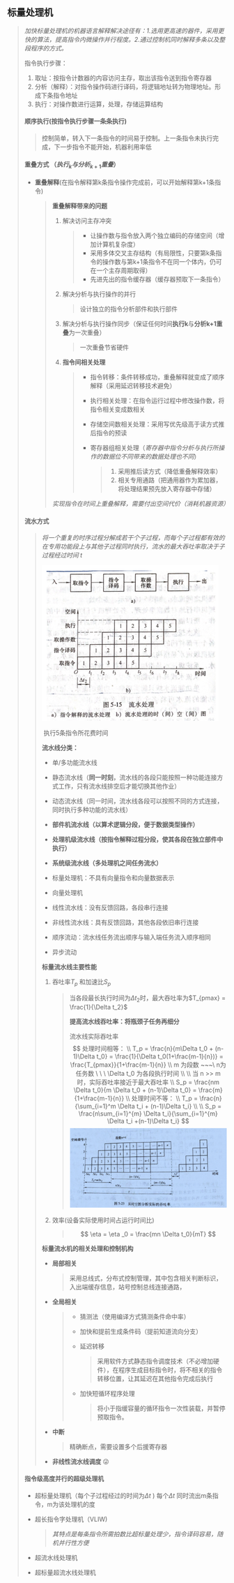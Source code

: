 ## 标量处理机

> *加快标量处理机的机器语言解释解决途径有：1.选用更高速的器件，采用更快的算法，提高指令内微操作并行程度。2.通过控制机同时解释多条以及整段程序的方式。*
>
> 指令执行步骤：
>
> 1. 取址：按指令计数器的内容访问主存，取出该指令送到指令寄存器
> 2. 分析（解释）：对指令操作码进行译码，将逻辑地址转为物理地址。形成下条指令地址
> 3. 执行：对操作数进行运算，处理，存储运算结构
>
> #### **顺序执行**(按指令执行步骤一条条执行)
>
> > 控制简单，转入下一条指令的时间易于控制。上一条指令未执行完成，下一步指令不能开始，机器利用率低
>
> #### **重叠方式**  （$执行_k与分析_{k+1}重叠$）
>
> - **重叠解释**(在指令解释第k条指令操作完成前，可以开始解释第k+1条指令)
>
>   > **重叠解释带来的问题**
>   >
>   > 1. 解决访问主存冲突
>   >
>   >    > - 让操作数与指令放入两个独立编码的存储空间（增加计算机复杂度）
>   >    > - 采用多体交叉主存结构（有局限性，只要第k条指令的操作数与第k+1条指令不在同一个体内，仍可在一个主存周期取得）
>   >    > - 先进先出的指令缓存器（缓存器预取下一条指令）
>   >
>   > 2. 解决分析与执行操作的并行
>   >
>   >    > 设计独立的指令分析部件和执行部件
>   >
>   > 3. 解决分析与执行操作同步（保证任何时间**执行k**与**分析k+1重叠**为一次重叠）
>   >
>   >    > 一次重叠节省硬件
>   >
>   > 4. **指令间相关处理**
>   >
>   >    > - 指令转移：条件转移成功，重叠解释就变成了顺序解释（采用延迟转移技术避免）
>   >    >
>   >    > - 执行相关处理：在指令运行过程中修改操作数，将指令相关变成数相关
>   >    >
>   >    > - 存储空间数相关处理：采用写优先级高于读方式推后指令的预读
>   >    >
>   >    > - 寄存器组相关处理（*寄存器中指令分析与执行所操作的数据位不同带来的数据处理也不同*）
>   >    >
>   >    >   > 1. 采用推后读方式（降低重叠解释效率）
>   >    >   > 2. 相关专用通路（把通用器作为累加器，将处理结果预先放入寄存器中存储）
>   >
>   > *实现指令在时间上重叠解释，需要付出空间代价（消耗机器资源）*
>
> #### **流水方式**
>
> > *将一个重复的时序过程分解成若干个子过程，而每个子过程都有效的在专用功能段上与其他子过程同时执行，流水的最大吞吐率取决于子过程经过时间 t*
> >
> > <img src="img/image-20220903151406189.png" alt="img/image-20220903151406189" style="zoom:50%;" /> 
> >
> > ​                           执行5条指令所花费时间
> >
> > **流水线分类：**
> >
> > - 单/多功能流水线
> >
> > - 静态流水线（**同一时刻**，流水线的各段只能按照一种功能连接方式工作，只有流水线排空后才能切换其他作业）
> >
> > - 动态流水线（同一时间，流水线各段可以按照不同的方式连接，同时执行多种功能的流水线）
> >
> > - **部件机流水线（以算术逻辑分段，便于数据类型操作）**
> >
> > - **处理机级流水线（按指令解释过程分段，使其各段在独立部件中执行）**
> >
> > - **系统级流水线（多处理机之间任务流水）**
> >
> > - 标量处理机：不具有向量指令和向量数据表示
> >
> > - 向量处理机
> >
> > - 线性流水线：没有反馈回路，各段串行连接
> >
> > - 非线性流水线：具有反馈回路，其他各段依旧串行连接
> >
> > - 顺序流动：流水线任务流出顺序与输入端任务流入顺序相同
> >
> > - 异步流动
> >
> > **标量流水线主要性能**
> >
> > 1. 吞吐率$T_p$ 和加速比$S_p$
> >
> >    > 当各段最长执行时间为$\Delta t_2$时，最大吞吐率为$T_{pmax} = \frac{1}{\Delta t_2}$
> >    >
> >    > **提高流水线吞吐率：将瓶颈子任务再细分**
> >    >
> >    > 
> >    >
> >    > 流水线实际吞吐率
> >    > $$
> >    > 处理时间相等： \\ 
> >    > T_p = \frac{n}{m\Delta t_0 + (n-1)\Delta t_0} = \frac{1}{\Delta t_0(1+\frac{m-1}{n})} = \frac{T_{pmax}}{1+\frac{m-1}{n}}
> >    > \\ m 为段数 ~~~\ n为任务数  \ \ \  \Delta t_0 为各段执行时间  \\ \\
> >    > 当 n >> m时，实际吞吐率接近于最大吞吐率  \\ 
> >    > S_p = \frac{nm \Delta t_0}{m \Delta t_0 + (n-1)\Delta t_0} = \frac{m}{1+\frac{m-1}{n}} \\
> >    > 处理时间不等： \\  
> >    > T_p = \frac{n}{\sum_{i=1}^m \Delta t_i + (n-1)\Delta t_i} \\ \\
> >    > S_p = \frac{n\sum_{i=1}^{m} \Delta t_i}{\sum_{i=1}^{m} \Delta t_i +(n-1)\Delta t_i}
> >    > $$
> >    > <img src="img/image-20220903161856842.png" alt="image-20220903161856842" style="zoom:50%;" /> 
> >
> > 2. 效率(设备实际使用时间占运行时间比)
> >
> >    > $$
> >    > \eta = \eta _0 = \frac{mn \Delta t_0}{mT}
> >    > $$
> >
> > 
> >
> > **标量流水机的相关处理和控制机构**
> >
> > - **局部相关**
> >
> >   > 采用总线式，分布式控制管理，其中包含相关判断标识，入出端缓存信息，站号控制总线连接通路，
> >
> > - **全局相关**
> >
> >   > - 猜测法（使用编译方式猜测条件命中率）
> >   >
> >   > - 加快和提前生成条件码（提前知道流向分支）
> >   >
> >   > - 延迟转移
> >   >
> >   >   > 采用软件方式静态指令调度技术（不必增加硬件），在程序生成目标指令时，将不相关的指令转移位置，让其延迟在其他指令完成后执行
> >   >
> >   > - 加快短循环程序处理
> >   >
> >   >   > 将小于指缓容量的循环指令一次性装载，并暂停预取指令。
> >
> > - **中断**
> >
> >   > 精确断点，需要设置多个后援寄存器
> >
> > - **非线性流水线调度** 😜
>
> 
>
> #### **指令级高度并行的超级处理机**
>
> - 超标量处理机（每个子过程经过的时间为$\Delta t$ ) 每个$\Delta t$ 同时流出m条指令，m为该处理机的度
>
> - 超长指令字处理机（VLIW)
>
>   > *其特点是每条指令所需拍数比超标量处理少，指令译码容易，随机并行性方便*
>
> - 超流水线处理机
>
> - 超标量超流水线处理机



